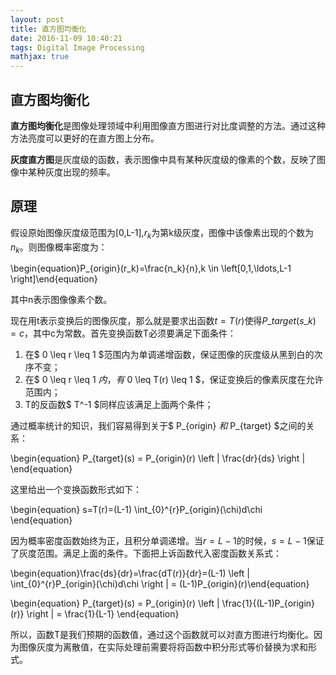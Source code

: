 ```yaml
---
layout: post
title: 直方图均衡化
date: 2016-11-09 10:40:21
tags: Digital Image Processing
mathjax: true
---
```


## 直方图均衡化

**直方图均衡化**是图像处理领域中利用图像直方图进行对比度调整的方法。通过这种方法亮度可以更好的在直方图上分布。

<!-- more -->

**灰度直方图**是灰度级的函数，表示图像中具有某种灰度级的像素的个数，反映了图像中某种灰度出现的频率。

## 原理

假设原始图像灰度级范围为[0,L-1],$r_k$为第k级灰度，图像中该像素出现的个数为$n_k$。则图像概率密度为：

\begin{equation}P_{origin}(r_k)=\frac{n_k}{n},k \in \left[0,1,\ldots,L-1 \right]\end{equation}

其中n表示图像像素个数。

现在用t表示变换后的图像灰度，那么就是要求出函数$t=T(r)$使得$P\_{target}(s\_k)=c$，其中c为常数。首先变换函数T必须要满足下面条件：

1. 在$ 0 \leq r \leq 1 $范围内为单调递增函数，保证图像的灰度级从黑到白的次序不变；
2. 在$ 0 \leq r \leq 1 $内，有$ 0 \leq T(r) \leq 1 $，保证变换后的像素灰度在允许范围内；
3. T的反函数$ T^-1 $同样应该满足上面两个条件；

通过概率统计的知识，我们容易得到关于$ P\_{origin} $和$ P\_{target} $之间的关系：

\begin{equation} P\_{target}(s) = P\_{origin}(r) \left \| \frac{dr}{ds} \right \| \end{equation}

这里给出一个变换函数形式如下：

\begin{equation} s=T(r)=(L-1) \int\_{0}^{r}P\_{origin}(\chi)d\chi \end{equation}

因为概率密度函数始终为正，且积分单调递增。当$r=L-1$的时候，$s=L-1$保证了灰度范围。满足上面的条件。下面把上诉函数代入密度函数关系式：

\begin{equation}\frac{ds}{dr}=\frac{dT(r)}{dr}=(L-1) \left \| \int\_{0}^{r}P\_{origin}(\chi)d\chi \right \| = (L-1)P\_{origin}(r)\end{equation}

\begin{equation} P\_{target}(s) = P\_{origin}(r) \left \| \frac{1}{(L-1)P\_{origin}(r)} \right \| = \frac{1}{L-1} \end{equation}

所以，函数T是我们预期的函数值，通过这个函数就可以对直方图进行均衡化。因为图像灰度为离散值，在实际处理前需要将将函数中积分形式等价替换为求和形式。
